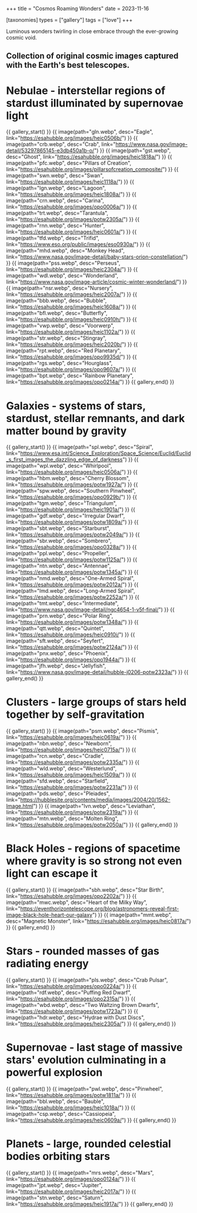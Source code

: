 +++
title = "Cosmos Roaming Wonders"
date = 2023-11-16

[taxonomies]
types = ["gallery"]
tags = ["love"]
+++

Luminous wonders twirling in close embrace through the ever-growing cosmic void.

<!-- more -->

## Collection of original cosmic images captured with the Earth's best telescopes.

# **Nebulae - interstellar regions of stardust illuminated by supernovae light**

{{ gallery_start() }}
{{ image(path="gln.webp", desc="Eagle", link="https://esahubble.org/images/heic0506b/") }}
{{ image(path="crb.webp", desc="Crab", link="https://www.nasa.gov/image-detail/53297865145-e3db450a1b-o/") }}
{{ image(path="gst.webp", desc="Ghost", link="https://esahubble.org/images/heic1818a/") }}
{{ image(path="pfc.webp", desc="Pillars of Creation", link="https://esahubble.org/images/pillarsofcreation_composite/") }}
{{ image(path="swn.webp", desc="Swan", link="https://esahubble.org/images/heic1118a/") }}
{{ image(path="lgn.webp", desc="Lagoon", link="https://esahubble.org/images/heic1808a/") }}
{{ image(path="crn.webp", desc="Carina", link="https://esahubble.org/images/opo0006a/") }}
{{ image(path="trt.webp", desc="Tarantula", link="https://esahubble.org/images/potw2305a/") }}
{{ image(path="rnn.webp", desc="Hunter", link="https://esahubble.org/images/heic0601a/") }}
{{ image(path="tfd.webp", desc="Trifid", link="https://www.eso.org/public/images/eso0930a/") }}
{{ image(path="mhd.webp", desc="Monkey Head", link="https://www.nasa.gov/image-detail/baby-stars-orion-constellation/") }}
{{ image(path="pss.webp", desc="Perseus", link="https://esahubble.org/images/heic2304a/") }}
{{ image(path="wdl.webp", desc="Wonderland", link="https://www.nasa.gov/image-article/cosmic-winter-wonderland/") }}
{{ image(path="nsr.webp", desc="Nursery", link="https://esahubble.org/images/heic2007a/") }}
{{ image(path="bbb.webp", desc="Bubble", link="https://esahubble.org/images/heic1608a/") }}
{{ image(path="bfl.webp", desc="Butterfly", link="https://esahubble.org/images/heic0910h/") }}
{{ image(path="vwp.webp", desc="Voorwerp", link="https://esahubble.org/images/heic1102a/") }}
{{ image(path="str.webp", desc="Stingray", link="https://esahubble.org/images/heic2020b/") }}
{{ image(path="rpt.webp", desc="Red Planetary", link="https://esahubble.org/images/opo9935d/") }}
{{ image(path="rgs.webp", desc="Hourglass", link="https://esahubble.org/images/opo9607a/") }}
{{ image(path="bpt.webp", desc="Rainbow Planetary", link="https://esahubble.org/images/opo0214a/") }}
{{ gallery_end() }}

# **Galaxies - systems of stars, stardust, stellar remnants, and dark matter bound by gravity**

{{ gallery_start() }}
{{ image(path="spl.webp", desc="Spiral", link="https://www.esa.int/Science_Exploration/Space_Science/Euclid/Euclid_s_first_images_the_dazzling_edge_of_darkness") }}
{{ image(path="wpl.webp", desc="Whirlpool", link="https://esahubble.org/images/heic0506a/") }}
{{ image(path="hbm.webp", desc="Cherry Blossom", link="https://esahubble.org/images/potw1927a/") }}
{{ image(path="spw.webp", desc="Southern Pinwheel", link="https://esahubble.org/images/opo0929b/") }}
{{ image(path="tgm.webp", desc="Triangulum", link="https://esahubble.org/images/heic1901a/") }}
{{ image(path="gdf.webp", desc="Irregular Dwarf", link="https://esahubble.org/images/potw1809a/") }}
{{ image(path="sbt.webp", desc="Starburst", link="https://esahubble.org/images/potw2049a/") }}
{{ image(path="sbr.webp", desc="Sombrero", link="https://esahubble.org/images/opo0328a/") }}
{{ image(path="ppl.webp", desc="Propeller", link="https://esahubble.org/images/potw1125a/") }}
{{ image(path="ntn.webp", desc="Antennae", link="https://esahubble.org/images/potw1345a/") }}
{{ image(path="nmd.webp", desc="One-Armed Spiral", link="https://esahubble.org/images/potw2012a/") }}
{{ image(path="lmd.webp", desc="Long-Armed Spiral", link="https://esahubble.org/images/potw2252a/") }}
{{ image(path="tmt.webp", desc="Intermediate", link="https://www.nasa.gov/image-detail/ngc4654-1-v5f-final/") }}
{{ image(path="prn.webp", desc="Polar Ring", link="https://esahubble.org/images/potw1348a/") }}
{{ image(path="qtt.webp", desc="Quintet", link="https://esahubble.org/images/heic0910i/") }}
{{ image(path="sft.webp", desc="Seyfert", link="https://esahubble.org/images/potw2124a/") }}
{{ image(path="pnx.webp", desc="Phoenix", link="https://esahubble.org/images/opo1944a/") }}
{{ image(path="jfh.webp", desc="Jellyfish", link="https://www.nasa.gov/image-detail/hubble-j0206-potw2323a/") }}
{{ gallery_end() }}

# **Clusters - large groups of stars held together by self-gravitation**

{{ gallery_start() }}
{{ image(path="psm.webp", desc="Pismis", link="https://esahubble.org/images/heic0619a/") }}
{{ image(path="nbn.webp", desc="Newborn", link="https://esahubble.org/images/heic0715a/") }}
{{ image(path="rcn.webp", desc="Cradle", link="https://esahubble.org/images/potw2335a/") }}
{{ image(path="wld.webp", desc="Westerlund", link="https://esahubble.org/images/heic1509a/") }}
{{ image(path="sfd.webp", desc="Starfield", link="https://esahubble.org/images/potw2231a/") }}
{{ image(path="pds.webp", desc="Pleiades", link="https://hubblesite.org/contents/media/images/2004/20/1562-Image.html") }}
{{ image(path="lvn.webp", desc="Leviathan", link="https://esahubble.org/images/potw2319a/") }}
{{ image(path="mtn.webp", desc="Molten Ring", link="https://esahubble.org/images/potw2050a/") }}
{{ gallery_end() }}

# **Black Holes - regions of spacetime where gravity is so strong not even light can escape it**

{{ gallery_start() }}
{{ image(path="sbh.webp", desc="Star Birth", link="https://esahubble.org/images/opo2202a/") }}
{{ image(path="mwc.webp", desc="Heart of the Milky Way", link="https://eventhorizontelescope.org/blog/astronomers-reveal-first-image-black-hole-heart-our-galaxy") }}
{{ image(path="mmt.webp", desc="Magnetic Monster", link="https://esahubble.org/images/heic0817a/") }}
{{ gallery_end() }}

# **Stars - rounded masses of gas radiating energy**

{{ gallery_start() }}
{{ image(path="pls.webp", desc="Crab Pulsar", link="https://esahubble.org/images/opo0224a/") }}
{{ image(path="rdf.webp", desc="Puffing Red Dwarf", link="https://esahubble.org/images/opo2315a/") }}
{{ image(path="wbd.webp", desc="Two Waltzing Brown Dwarfs", link="https://esahubble.org/images/potw1723a/") }}
{{ image(path="hdr.webp", desc="Hydrae with Dust Discs", link="https://esahubble.org/images/heic2305a/") }}
{{ gallery_end() }}

# **Supernovae - last stage of massive stars' evolution culminating in a powerful explosion**

{{ gallery_start() }}
{{ image(path="pwl.webp", desc="Pinwheel", link="https://esahubble.org/images/potw1811a/") }}
{{ image(path="bbl.webp", desc="Bauble", link="https://esahubble.org/images/heic1018a/") }}
{{ image(path="csp.webp", desc="Cassiopeia", link="https://esahubble.org/images/heic0609a/") }}
{{ gallery_end() }}

# **Planets - large, rounded celestial bodies orbiting stars**

{{ gallery_start() }}
{{ image(path="mrs.webp", desc="Mars", link="https://esahubble.org/images/opo0124a/") }}
{{ image(path="jpt.webp", desc="Jupiter", link="https://esahubble.org/images/heic2017a/") }}
{{ image(path="stn.webp", desc="Saturn", link="https://esahubble.org/images/heic1917a/") }}
{{ gallery_end() }}
